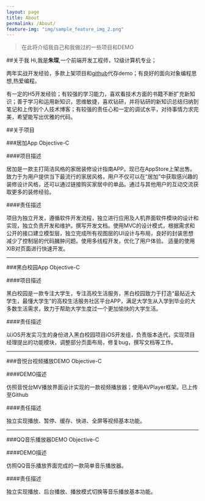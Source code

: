 ```yaml
---
layout: page
title: About
permalink: /About/
feature-img: "img/sample_feature_img_2.png"
---
```


<blockquote>在此将介绍我自己和我做过的一些项目和DEMO</blockquote>

##关于我
  Hi,我是<b>朱琛</b>,一个前端开发工程师，12级计算机专业；

 两年实战开发经验，多款上架项目和[github](https://github.com/xiuxingsang)代存demo；有良好的面向对象编程思想,热爱编程。
  
  有一定的H5开发经验；有较强的学习能力，喜欢看技术方面的书籍不断扩充新知识；善于学习和运用新知识，思维敏捷，喜欢钻研，并将钻研的新知识总结归纳到笔记和上传到个人技术博客；有较强的责任心和一定的调试水平，对待事情力求完美，希望能写出优雅的代码。
  
##关于项目

###居加App Objective-C

####项目描述

  居加是一款主打简洁风格的家居装修设计指南APP。现已在AppStore上架出售。致力于为用户提供当下最流行的家居风格，用户不仅可以在“居加”中获取感兴趣的装修设计风格，还可以通过链接购买家居中的单品。通过与其他用户的互动交流获取更多的装修经验。
 
####责任描述
 
  项目为独立开发，遵循软件开发流程，独立进行应用及人机界面软件模块的设计和实现，独立负责开发和维护。撰写开发文档。使用MVC的设计模式，根据需求和公开的接口建立模型层，独立完成所有视图层的UI设计与布局，良好的封装思想减少了控制层的代码臃肿问题。使用多线程开发，优化了用户体验。 适量的使用XIB对页面进行快速开发。
  
  ***
  
###黑白校园App Objective-C

####项目描述

黑白校园是一款专注大学生，专注高校生活服务，黑白校园致力于打造“最贴近大学生，最懂大学生”的高校生活服务社区平台APP，满足大学生从入学到毕业的大多数生活需求，致力于帮助大学生度过一个更加愉快的大学生活。

####责任描述

以iOS开发实习生的身份进入黑白校园项目iOS开发组，负责版本迭代，实现项目经理提出的功能模块，调整部分页面布局，修复bug，撰写文档等工作。

***

###音悦台视频播放DEMO Objective-C

####DEMO描述

仿照音悦台MV播放界面设计实现的一款视频播放器；使用AVPlayer框架。已上传至Github

####责任描述

独立实现播放、暂停、缓存、快进、全屏等视频基本功能。

***

###QQ音乐播放器DEMO Objective-C

####DEMO描述

仿照QQ音乐播放界面完成的一款简单音乐播放器。

####责任描述

独立实现播放、后台播放、播放模式切换等音乐播放基本功能。




